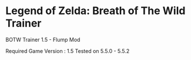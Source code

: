 # Legend of Zelda: Breath of The Wild Trainer
BOTW Trainer 1.5 - Flump Mod

Required Game Version : 1.5
Tested on 5.5.0 - 5.5.2
